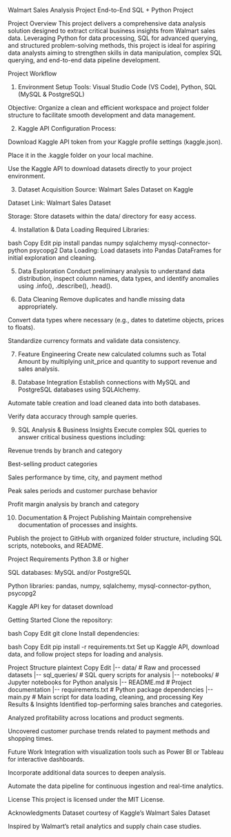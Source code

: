 Walmart Sales Analysis Project
End-to-End SQL + Python Project

Project Overview
This project delivers a comprehensive data analysis solution designed to extract critical business insights from Walmart sales data. Leveraging Python for data processing, SQL for advanced querying, and structured problem-solving methods, this project is ideal for aspiring data analysts aiming to strengthen skills in data manipulation, complex SQL querying, and end-to-end data pipeline development.

Project Workflow
1. Environment Setup
Tools: Visual Studio Code (VS Code), Python, SQL (MySQL & PostgreSQL)

Objective: Organize a clean and efficient workspace and project folder structure to facilitate smooth development and data management.

2. Kaggle API Configuration
Process:

Download Kaggle API token from your Kaggle profile settings (kaggle.json).

Place it in the .kaggle folder on your local machine.

Use the Kaggle API to download datasets directly to your project environment.

3. Dataset Acquisition
Source: Walmart Sales Dataset on Kaggle

Dataset Link: Walmart Sales Dataset

Storage: Store datasets within the data/ directory for easy access.

4. Installation & Data Loading
Required Libraries:

bash
Copy
Edit
pip install pandas numpy sqlalchemy mysql-connector-python psycopg2
Data Loading: Load datasets into Pandas DataFrames for initial exploration and cleaning.

5. Data Exploration
Conduct preliminary analysis to understand data distribution, inspect column names, data types, and identify anomalies using .info(), .describe(), .head().

6. Data Cleaning
Remove duplicates and handle missing data appropriately.

Convert data types where necessary (e.g., dates to datetime objects, prices to floats).

Standardize currency formats and validate data consistency.

7. Feature Engineering
Create new calculated columns such as Total Amount by multiplying unit_price and quantity to support revenue and sales analysis.

8. Database Integration
Establish connections with MySQL and PostgreSQL databases using SQLAlchemy.

Automate table creation and load cleaned data into both databases.

Verify data accuracy through sample queries.

9. SQL Analysis & Business Insights
Execute complex SQL queries to answer critical business questions including:

Revenue trends by branch and category

Best-selling product categories

Sales performance by time, city, and payment method

Peak sales periods and customer purchase behavior

Profit margin analysis by branch and category

10. Documentation & Project Publishing
Maintain comprehensive documentation of processes and insights.

Publish the project to GitHub with organized folder structure, including SQL scripts, notebooks, and README.

Project Requirements
Python 3.8 or higher

SQL databases: MySQL and/or PostgreSQL

Python libraries: pandas, numpy, sqlalchemy, mysql-connector-python, psycopg2

Kaggle API key for dataset download

Getting Started
Clone the repository:

bash
Copy
Edit
git clone <your-repo-url>
Install dependencies:

bash
Copy
Edit
pip install -r requirements.txt
Set up Kaggle API, download data, and follow project steps for loading and analysis.

Project Structure
plaintext
Copy
Edit
|-- data/                     # Raw and processed datasets
|-- sql_queries/              # SQL query scripts for analysis
|-- notebooks/                # Jupyter notebooks for Python analysis
|-- README.md                 # Project documentation
|-- requirements.txt          # Python package dependencies
|-- main.py                   # Main script for data loading, cleaning, and processing
Key Results & Insights
Identified top-performing sales branches and categories.

Analyzed profitability across locations and product segments.

Uncovered customer purchase trends related to payment methods and shopping times.

Future Work
Integration with visualization tools such as Power BI or Tableau for interactive dashboards.

Incorporate additional data sources to deepen analysis.

Automate the data pipeline for continuous ingestion and real-time analytics.

License
This project is licensed under the MIT License.

Acknowledgments
Dataset courtesy of Kaggle’s Walmart Sales Dataset

Inspired by Walmart’s retail analytics and supply chain case studies.

